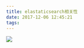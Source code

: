 ```yaml
---
title: elastaticsearch相关性
date: 2017-12-06 12:45:21
tags:
---
```

![](http://p5kidjszl.bkt.clouddn.com/2018-03-16-15211341366413.jpg)









